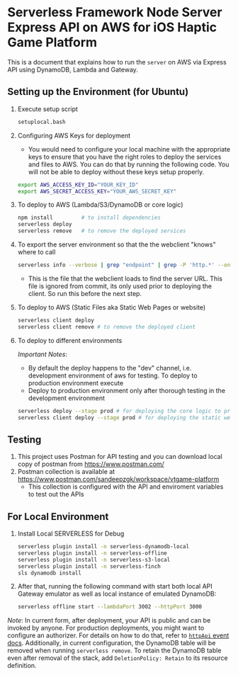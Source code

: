 <!--
title: 'Serverless Framework Node Express API service backed by DynamoDB on AWS'
description: 'This is a document that explains how to run the ```server``` on AWS via Express API using DynamoDB, Lambda and Gateway.'
layout: Doc
framework: v3
platform: AWS
language: nodeJS
priority: 1
authorLink: 'https://www.skoll.me'
authorName: 'Sandeep K and Yang C'
-->

# Serverless Framework Node Server Express API on AWS for iOS Haptic Game Platform

This is a document that explains how to run the ```server``` on AWS via Express API using DynamoDB, Lambda and Gateway.


## Setting up the Environment (for Ubuntu)
1.  Execute setup script
    ```bash 
    setuplocal.bash
    ```
2. Configuring AWS Keys for deployment

    * You would need to configure your local machine with the appropriate keys to ensure that you have the right roles to deploy the services and files to AWS. You can do that by running the following code. You will not be able to deploy without these keys setup properly.

    ```bash
    export AWS_ACCESS_KEY_ID="YOUR_KEY_ID"
    export AWS_SECRET_ACCESS_KEY="YOUR_AWS_SECRET_KEY"
    ```

3. To deploy to AWS (Lambda/S3/DynamoDB or core logic)
    ```bash 
    npm install         # to install dependencies
    serverless deploy
    serverless remove   # to remove the deployed services
    ```
    
4. To export the server environment so that the the webclient "knows" where to call 
    ```bash
    serverless info --verbose | grep "endpoint" | grep -P 'http.*' --only-matching  > ./client/dist/assets/server.info
    ```
    - This is the file that the webclient loads to find the server URL. This file is ignored from commit, its only used prior to deploying the client. So run this before the next step. 
    

5. To deploy to AWS (Static Files aka Static Web Pages or website)
    ```bash 
    serverless client deploy
    serverless client remove # to remove the deployed client
    ```


6. To deploy to different environments

    _Important Notes_: 
    * By default the deploy happens to the "dev" channel, i.e. development environment of aws for testing. To deploy to production environment execute 
    * Deploy to production environment only after thorough testing in the development environment

    ```bash
    serverless deploy --stage prod # for deploying the core logic to production environment, the DB, Lambda, S3 buckets are all different for this environment
    serverless client deploy --stage prod # for deploying the static website to production environment. 
    ```

## Testing
1. This project uses Postman for API testing and you can download local copy of postman from https://www.postman.com/
2. Postman collection is available at https://www.postman.com/sandeepzgk/workspace/vtgame-platform    
    * This collection is configured with the API and enviroment variables to test out the APIs

## For Local Environment    
1. Install Local SERVERLESS for Debug
    ```bash
    serverless plugin install -n serverless-dynamodb-local
    serverless plugin install -n serverless-offline
    serverless plugin install -n serverless-s3-local
    serverless plugin install -n serverless-finch
    sls dynamodb install
    ```
2. After that, running the following command with start both local API Gateway emulator as well as local instance of emulated DynamoDB:
    ```bash
    serverless offline start --lambdaPort 3002 --httpPort 3000
    ```

_Note_: In current form, after deployment, your API is public and can be invoked by anyone. For production deployments, you might want to configure an authorizer. For details on how to do that, refer to [`httpApi` event docs](https://www.serverless.com/framework/docs/providers/aws/events/http-api/). Additionally, in current configuration, the DynamoDB table will be removed when running `serverless remove`. To retain the DynamoDB table even after removal of the stack, add `DeletionPolicy: Retain` to its resource definition.
